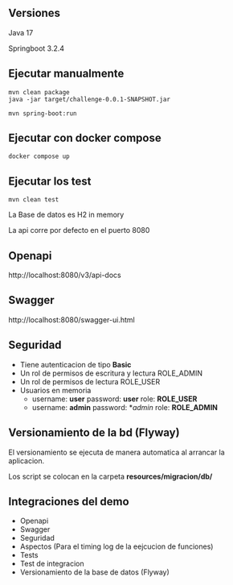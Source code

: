 ## Versiones
Java 17

Springboot 3.2.4

## Ejecutar manualmente

```
mvn clean package
java -jar target/challenge-0.0.1-SNAPSHOT.jar
```

```
mvn spring-boot:run
```

## Ejecutar con docker compose

```
docker compose up
```

## Ejecutar los test

```
mvn clean test
```

La Base de datos es H2 in memory

La api corre por defecto en el puerto 8080

## Openapi
http://localhost:8080/v3/api-docs

## Swagger

http://localhost:8080/swagger-ui.html

## Seguridad
* Tiene autenticacion de tipo **Basic**
* Un rol de permisos de escritura y lectura ROLE_ADMIN
* Un rol de permisos de lectura ROLE_USER
* Usuarios en memoria
  * username: **user** password: **user** role: **ROLE_USER**
  * username: **admin** password: **admin* role: **ROLE_ADMIN**

## Versionamiento de la bd (Flyway)
El versionamiento se ejecuta de manera automatica al arrancar la aplicacion.

Los script se colocan en la carpeta **resources/migracion/db/**

## Integraciones del demo
* Openapi
* Swagger
* Seguridad
* Aspectos (Para el timing log de la eejcucion de funciones)
* Tests
* Test de integracion
* Versionamiento de la base de datos (Flyway)